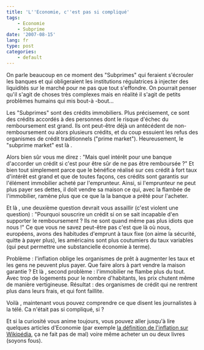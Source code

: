 ```yaml
---
title: 'L''Economie, c''est pas si compliqué'
tags:
    - Economie
    - Subprime
date: '2007-08-15'
lang: fr
type: post
categories:
    - default
---
```


On parle beaucoup en ce moment des "Subprimes" qui feraient s'écrouler les banques et qui obligeraient les institutions régulatrices à injecter des liquidités sur le marché pour ne pas que tout s'effondre. On pourrait penser qu'il s'agit de choses très complexes mais en réalité il s'agit de petits problèmes humains qui mis bout-à -bout…

Les "Subprimes" sont des crédits immobiliers. Plus précisement, ce sont des crédits accordés à des personnes dont le risque d'échec du remboursement est grand. Ils ont peut-être déjà un antécédent de non-remboursement ou alors plusieurs crédits, et du coup essuient les refus des organismes de crédit traditionnels ("prime market"). Heureusement, le "subprime market" est là .

Alors bien s&ucirc;r vous me direz&nbsp;: "Mais quel intérêt pour une banque d'accorder un crédit si c'est pour être s&ucirc;r de ne pas être remboursée&nbsp;?" Et bien tout simplement parce que le bénéfice réalisé sur ces crédit à fort taux d'intérêt est grand et que de toutes façons, ces crédits sont garantis sur l'élément immobilier acheté par l'emprunteur. Ainsi, si l'emprunteur ne peut plus payer ses dettes, il doit vendre sa maison ce qui, avec la flambée de l'immobilier, ramène plus que ce que la la banque a prêté pour l'acheter.

Et là , une deuxième question devrait vous assaillir (c'est violent une question)&nbsp;: "Pourquoi souscrire un crédit si on se sait incapable d'en supporter le remboursement&nbsp;? Ils ne sont quand même pas plus idiots que nous&nbsp;!" Ce que vous ne savez peut-être pas c'est que là où nous, européens, avons des habitudes d'emprunt à taux fixe (on aime la sécurité, quitte à payer plus), les américains sont plus coutumiers du taux variables (qui peut permettre une substancielle économie à terme).

Problème&nbsp;: l'inflation oblige les organismes de prêt à augmenter les taux et les gens ne peuvent plus payer. Que faire alors à part vendre la maison garantie&nbsp;? Et là , second problème&nbsp;: l'immobilier ne flambe plus du tout. Avec trop de logements pour le nombre d'habitants, les prix chutent même de manière vertigineuse. Résultat&nbsp;: des organismes de crédit qui ne rentrent plus dans leurs frais, et qui font faillite.

Voilà , maintenant vous pouvez comprendre ce que disent les journalistes à la télé. Ca n'était pas si compliqué, si&nbsp;?

Et si la curiosité vous anime toujours, vous pouvez aller jusqu'à lire quelques articles d'Economie (par exemple [la définition de l'inflation sur Wikipédia](http://fr.wikipedia.org/wiki/Inflation), ça ne fait pas de mal) voire même acheter un ou deux livres (soyons fous).
